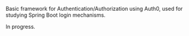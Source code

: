Basic framework for Authentication/Authorization using Auth0, used for studying Spring Boot login mechanisms.

In progress.

